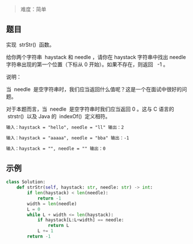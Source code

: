 > 难度：简单

## 题目

实现  strStr()  函数。

给你两个字符串  haystack 和 needle ，请你在 haystack 字符串中找出 needle 字符串出现的第一个位置（下标从 0 开始）。如果不存在，则返回   -1 。

说明：

当  needle  是空字符串时，我们应当返回什么值呢？这是一个在面试中很好的问题。

对于本题而言，当  needle  是空字符串时我们应当返回 0 。这与 C 语言的  strstr()  以及 Java 的  indexOf()  定义相符。

```html
输入：haystack = "hello", needle = "ll" 输出：2
```

```html
输入：haystack = "aaaaa", needle = "bba" 输出：-1
```

```html
输入：haystack = "", needle = "" 输出：0
```

## 示例

```python
class Solution:
    def strStr(self, haystack: str, needle: str) -> int:
        if len(haystack) < len(needle):
            return -1
        width = len(needle)
        L = 0
        while L + width <= len(haystack):
            if haystack[L:L+width] == needle:
                return L
            L += 1
        return -1
```
